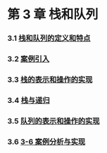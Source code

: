 # 第 3 章 栈和队列

### 3.1 [栈和队列的定义和特点](3-1%20栈和队列的定义和特点)

### 3.2 [案例引入](3-2%20案例引入)

### 3.3 [栈的表示和操作的实现](3-3%20栈的表示和操作的实现)

### 3.4 [栈与递归](3-4%20栈与递归)

### 3.5 [队列的表示和操作的实现](3-5%20队列的表示和操作的实现)

### 3.6 [3-6 案例分析与实现](3-6%20案例分析与实现)

